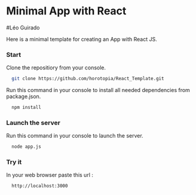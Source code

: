 # Minimal App with React

#Léo Guirado

Here is a minimal template for creating an App with React JS.

### Start

Clone the repositiory from your console.

```bash
  git clone https://github.com/horotopia/React_Template.git
```

Run this command in your console to install all needed dependencies from package.json.

```bash
  npm install
```

### Launch the server

Run this command in your console to launch the server.

```bash
  node app.js
```

### Try it

In your web browser paste this url :

```bash
  http://localhost:3000
```

